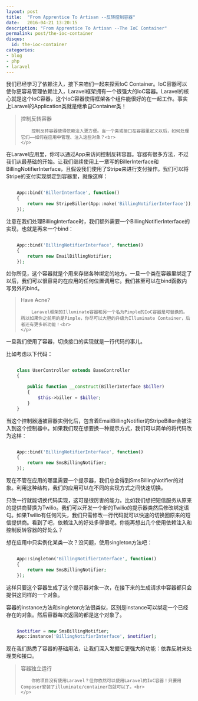 ```yaml
---
layout: post
title:  "From Apprentice To Artisan --反转控制容器"
date:   2016-04-21 13:20:15
description: "From Apprentice To Artisan --The IoC Container"
permalink: post/the-ioc-container
disqus:
  id: the-ioc-container
categories:
- blog
- php
- laravel
---
```


我们已经学习了依赖注入，接下来咱们一起来探索IoC Container。IoC容器可以使你更容易管理依赖注入，Laravel框架拥有一个很强大的IoC容器。Laravel的核心就是这个IoC容器，这个IoC容器使得框架各个组件能很好的在一起工作。事实上Laravel的Application类就是继承自Container类！<br>

<blockquote>
	<p>
		控制反转容器<br>

		控制反转容器使得依赖注入更方便。当一个类或接口在容器里定义以后，如何处理它们——如何在应用中管理、注入这些对象？<br>
	</p>
</blockquote>

在Laravel应用里，你可以通过App来访问控制反转容器。容器有很多方法，不过我们从最基础的开始。让我们继续使用上一章写的BillerInterface和BillingNotifierInterface，且假设我们使用了Stripe来进行支付操作。我们可以将Stripe的支付实现绑定到容器里，就像这样：<br>

```php

	App::bind('BillerInterface', function()
	{
	    return new StripeBiller(App::make('BillingNotifierInterface'));
	});

```

注意在我们处理BillingInterface时，我们额外需要一个BillingNotifierInterface的实现，也就是再来一个bind：<br>

```php

	App::bind('BillingNotifierInterface', function()
	{
	    return new EmailBillingNotifier;
	});

```

如你所见，这个容器就是个用来存储各种绑定的地方。一旦一个类在容器里绑定了以后，我们可以很容易的在应用的任何位置调用它。我们甚至可以在bind函数内写另外的bind。<br>

<blockquote>
	<p>
		Have Acne?<br>

		Laravel框架的Illuminate容器和另一个名为Pimple的IoC容器是可替换的。所以如果你之前用的是Pimple，你尽可以大胆的升级为Illuminate Container，后者还有更多新功能！<br>
	</p>
</blockquote>

一旦我们使用了容器，切换接口的实现就是一行代码的事儿。<br>

比如考虑以下代码：<br>

```php

	class UserController extends BaseController
	{

	    public function __construct(BillerInterface $biller)
	    {
	        $this->biller = $biller;
	    }
	}

```

当这个控制器通被容器实例化后，包含着EmailBillingNotifier的StripeBiller会被注入到这个控制器中。如果我们现在想要换一种提示方式，我们可以简单的将代码改为这样：<br>


```php

	App::bind('BillingNotifierInterface', function()
	{
	    return new SmsBillingNotifier;
	});

```

现在不管在应用的哪里需要一个提示器，我们总会得到SmsBillingNotifier的对象。利用这种结构，我们的应用可以在不同的实现方式之间快速切换。<br>

只改一行就能切换代码实现，这可是很厉害的能力。比如我们想把短信服务从原来的提供商替换为Twilio。我们可以开发一个新的Twilio的提示器类然后修改绑定语句。如果Twilio有任何闪失，我们只需修改一行代码就可以快速的切换回原来的短信提供商。看到了吧，依赖注入的好处多得很呢。你能再想出几个使用依赖注入和控制反转容器的好处么？<br>

想在应用中只实例化某类一次？没问题，使用singleton方法吧：<br>

```php

	App::singleton('BillingNotifierInterface', function()
	{
	    return new SmsBillingNotifier;
	});

```

这样只要这个容器生成了这个提示器对象一次，在接下来的生成请求中容器都只会提供这同样的一个对象。<br>

容器的instance方法和singleton方法很类似，区别是instance可以绑定一个已经存在的对象。然后容器每次返回的都是这个对象了。<br>

```php

	$notifier = new SmsBillingNotifier;
	App::instance('BillingNotifierInterface', $notifier);

```

现在我们熟悉了容器的基础用法，让我们深入发掘它更强大的功能：依靠反射来处理类和接口。<br>

<blockquote>
	<p>
		容器独立运行<br>

		你的项目没有使用Laravel？但你依然可以使用Laravel的IoC容器！只要用Composer安装了illuminate/container包就可以了。<br>
	</p>
</blockquote>